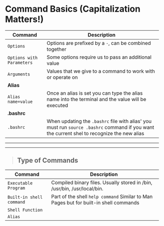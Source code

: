 # Command Basics (Capitalization Matters!)

| **Command**   | **Description**   |
| --------------|-------------------|
| `Options` | Options are prefixed by a `-`, can be combined together |
| `Options with Parameters` | Some options require us to pass an additional value |
| `Arguments` | Values that we give to a command to work with or operate on |
| **Alias** |
| `Alias name=value` |Once an alias is set you can type the alias name into the terminal and the value will be executed |
| **.bashrc** |
| `.bashrc` | When updating the `.bashrc` file with alias' you must run `source .bashrc` command if you want the current shel to recognize the new alias |

---
---

> ## **Type of Commands**

| **Command**   | **Description**   |
| --------------|-------------------|
| `Executable Program` | Compiled binary files. Usually stored in /bin, /usr/bin, /usr/local/bin. | 
|`Built-in shell command` | Part of the shell `help command` Similar to Man Pages but for built-in shell commands |
| `Shell Function` |
| `Alias` |
